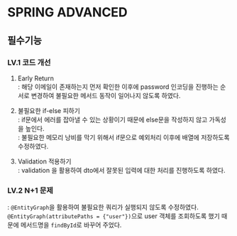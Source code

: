 # SPRING ADVANCED

## 필수기능
### LV.1 코드 개선

1. Early Return</br>
 : 해당 이메일이 존재하는지 먼저 확인한 이후에 password 인코딩을 진행하는 순서로 변경하여 불필요한 메서드 동작이 일어나지 않도록 하였다.

2. 불필요한 if-else 피하기</br>
 : if문에서 에러를 잡아낼 수 있는 상황이기 때문에 else문을 작성하지 않고 가독성을 높인다.</br>
 : 불필요한 메모리 낭비를 막기 위해서 if문으로 예외처리 이후에 배열에 저장하도록 수정하였다.

3. Validation 적용하기</br>
: validation 을 활용하여 dto에서 잘못된 입력에 대한 처리를 진행하도록 하였다.


### LV.2 N+1 문제</br>
: `@EntityGraph`을 활용하여 불필요한 쿼리가 실행되지 않도록 수정하였다.</br>
`@EntityGraph(attributePaths = {"user"})`으로 user 객체를 조회하도록 했기 때문에 메서드명을 `findById`로 바꾸어 주었다.

